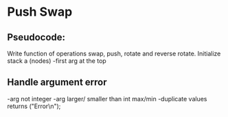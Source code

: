 # Push Swap
## Pseudocode:
Write function of operations swap, push, rotate and reverse rotate.
Initialize stack a (nodes)
-first arg at the top
## Handle argument error
-arg not integer
-arg larger/ smaller than int max/min
-duplicate values
returns ("Error\n");
